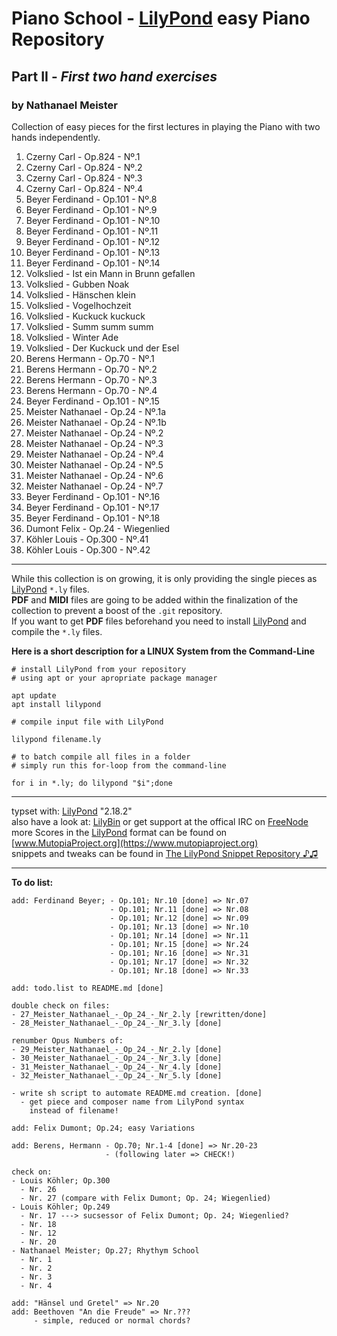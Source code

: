 # Piano School - [LilyPond](http://www.lilypond.org) easy Piano Repository
## Part II - *First two hand exercises*
### by Nathanael Meister

Collection of easy pieces for the first lectures in
playing the Piano with two hands independently.

1. Czerny Carl - Op.824 - Nº.1
2. Czerny Carl - Op.824 - Nº.2
3. Czerny Carl - Op.824 - Nº.3
4. Czerny Carl - Op.824 - Nº.4
5. Beyer Ferdinand - Op.101 - Nº.8
6. Beyer Ferdinand - Op.101 - Nº.9
7. Beyer Ferdinand - Op.101 - Nº.10
8. Beyer Ferdinand - Op.101 - Nº.11
9. Beyer Ferdinand - Op.101 - Nº.12
10. Beyer Ferdinand - Op.101 - Nº.13
11. Beyer Ferdinand - Op.101 - Nº.14
12. Volkslied - Ist ein Mann in Brunn gefallen
13. Volkslied - Gubben Noak
14. Volkslied - Hänschen klein
15. Volkslied - Vogelhochzeit
16. Volkslied - Kuckuck kuckuck
17. Volkslied - Summ summ summ
18. Volkslied - Winter Ade
19. Volkslied - Der Kuckuck und der Esel
20. Berens Hermann - Op.70 - Nº.1
21. Berens Hermann - Op.70 - Nº.2
22. Berens Hermann - Op.70 - Nº.3
23. Berens Hermann - Op.70 - Nº.4
24. Beyer Ferdinand - Op.101 - Nº.15
25. Meister Nathanael - Op.24 - Nº.1a
26. Meister Nathanael - Op.24 - Nº.1b
27. Meister Nathanael - Op.24 - Nº.2
28. Meister Nathanael - Op.24 - Nº.3
29. Meister Nathanael - Op.24 - Nº.4
30. Meister Nathanael - Op.24 - Nº.5
31. Meister Nathanael - Op.24 - Nº.6
32. Meister Nathanael - Op.24 - Nº.7
33. Beyer Ferdinand - Op.101 - Nº.16
34. Beyer Ferdinand - Op.101 - Nº.17
35. Beyer Ferdinand - Op.101 - Nº.18
40. Dumont Felix - Op.24 - Wiegenlied
41. Köhler Louis - Op.300 - Nº.41
42. Köhler Louis - Op.300 - Nº.42

_____________________________________________________________

While this collection is on growing, it is only providing the single pieces as [LilyPond](http://lilypond.org) `*.ly` files.  
**PDF** and **MIDI** files are going to be added within the finalization of the collection to prevent a boost of the `.git` repository.  
If you want to get **PDF** files beforehand you need to install [LilyPond](http://lilypond.org) and compile the `*.ly` files.

**Here is a short description for a LINUX System from the Command-Line**

```
# install LilyPond from your repository
# using apt or your apropriate package manager

apt update
apt install lilypond

# compile input file with LilyPond

lilypond filename.ly

# to batch compile all files in a folder
# simply run this for-loop from the command-line

for i in *.ly; do lilypond "$i";done
```
_____________________________________________________________

typset with: [LilyPond](http://lilypond.org) "2.18.2"  
also have a look at: [LilyBin](http://lilybin.com)
or get support at the offical IRC on [FreeNode](http://webchat.freenode.net/?channels=lilypond)  
more Scores in the [LilyPond](http://lilypond.org) format can be found on [www.MutopiaProject.org](https://www.mutopiaproject.org)  
snippets and tweaks can be found in [The LilyPond Snippet Repository ♪♫](http://lsr.di.unimi.it/LSR/Search) 
_____________________________________________________________

**To do list:**
```
add: Ferdinand Beyer; - Op.101; Nr.10 [done] => Nr.07
                      - Op.101; Nr.11 [done] => Nr.08
                      - Op.101; Nr.12 [done] => Nr.09
                      - Op.101; Nr.13 [done] => Nr.10
                      - Op.101; Nr.14 [done] => Nr.11
                      - Op.101; Nr.15 [done] => Nr.24
                      - Op.101; Nr.16 [done] => Nr.31
                      - Op.101; Nr.17 [done] => Nr.32
                      - Op.101; Nr.18 [done] => Nr.33

add: todo.list to README.md [done]

double check on files:
- 27_Meister_Nathanael_-_Op_24_-_Nr_2.ly [rewritten/done]
- 28_Meister_Nathanael_-_Op_24_-_Nr_3.ly [done]

renumber Opus Numbers of:
- 29_Meister_Nathanael_-_Op_24_-_Nr_2.ly [done]
- 30_Meister_Nathanael_-_Op_24_-_Nr_3.ly [done]
- 31_Meister_Nathanael_-_Op_24_-_Nr_4.ly [done]
- 32_Meister_Nathanael_-_Op_24_-_Nr_5.ly [done]

- write sh script to automate README.md creation. [done]
  - get piece and composer name from LilyPond syntax
    instead of filename!

add: Felix Dumont; Op.24; easy Variations

add: Berens, Hermann - Op.70; Nr.1-4 [done] => Nr.20-23
                     - (following later => CHECK!)

check on:
- Louis Köhler; Op.300
  - Nr. 26
  - Nr. 27 (compare with Felix Dumont; Op. 24; Wiegenlied)
- Louis Köhler; Op.249
  - Nr. 17 ---> sucsessor of Felix Dumont; Op. 24; Wiegenlied?
  - Nr. 18
  - Nr. 12
  - Nr. 20
- Nathanael Meister; Op.27; Rhythym School
  - Nr. 1
  - Nr. 2
  - Nr. 3
  - Nr. 4

add: "Hänsel und Gretel" => Nr.20
add: Beethoven "An die Freude" => Nr.???
     - simple, reduced or normal chords?
```

